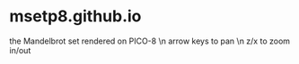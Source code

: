 # msetp8.github.io
the Mandelbrot set rendered on PICO-8 \n
arrow keys to pan \n
z/x to zoom in/out
